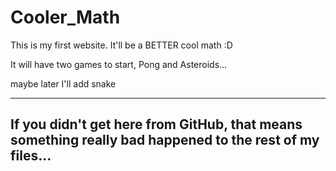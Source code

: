 # Cooler_Math
This is my first website. It'll be a BETTER cool math :D

It will have two games to start, Pong and Asteroids...

maybe later I'll add snake

--------------------------------------------------------
If you didn't get here from GitHub, that means something
really bad happened to the rest of my files...
--------------------------------------------------------